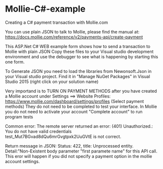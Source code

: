 # Mollie-C#-example
Creating a C# payment transaction with Mollie.com

 You can use plain JSON to talk to Mollie, please find the manual at: https://docs.mollie.com/reference/v2/payments-api/create-payment
 

 This ASP.Net C# WEB example form shows how to send a transaction to Mollie with plain JSON
 Copy these files to your Visual studio development environment and use the debugger to see what is happening by starting this one form.
 
 To Generate JSON you need to load the libraries from Newonsoft.Json in your Visual studio project. Find it in "Manage NuGet Packages" 
  in Visual Studio 2015 (right click on your solution name)

 Very importand is to TURN ON PAYMENT METHODS after you have created a Mollie account under Settings ==> Website Profiles:
 https://www.mollie.com/dashboard/settings/profiles   (Select payment methods) They do not need to be completed to test your interface.
 In Mollie you do not need to activate your account "Complete account" to run program tests


 Common error:
 The remote server returned an error: (401) Unauthorized.:   You do not have valid credentials test_Mut7BGvad8dQu6mrGvgtpxk2UuGVtE is 
 not correct.

 Return message in JSON: Status: 422, title: Unprocessed entity. Detail:"Non-Existent body parameter \"first paramete name\" for 
 this API call.
 This eror will happen if you did not specify a payment option in the mollie account settings.
